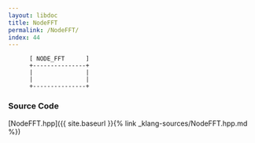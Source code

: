 ```yaml
---
layout: libdoc
title: NodeFFT
permalink: /NodeFFT/
index: 44
---
```


          [ NODE_FFT      ]
          +---------------+
          |               |
          |               |
          +---------------+




### Source Code

[NodeFFT.hpp]({{ site.baseurl }}{% link _klang-sources/NodeFFT.hpp.md %})

